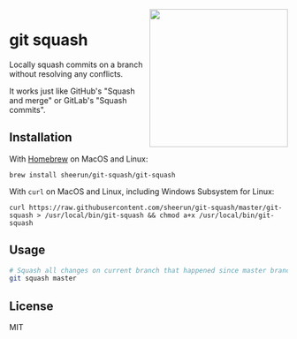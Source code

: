 <img align="right" height="250" src="https://i.imgur.com/4iAqPLR.jpg">

# git squash 

Locally squash commits on a branch without resolving any conflicts.

It works just like GitHub's "Squash and merge" or GitLab's "Squash commits".

## Installation

With [Homebrew](https://brew.sh/) on MacOS and Linux:

```
brew install sheerun/git-squash/git-squash
```

With `curl` on MacOS and Linux, including Windows Subsystem for Linux:

```
curl https://raw.githubusercontent.com/sheerun/git-squash/master/git-squash > /usr/local/bin/git-squash && chmod a+x /usr/local/bin/git-squash
```

## Usage

```sh
# Squash all changes on current branch that happened since master branch
git squash master
```

## License

MIT
